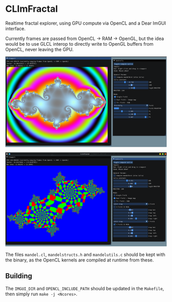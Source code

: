 # CLImFractal

Realtime fractal explorer, using GPU compute via OpenCL and a Dear ImGUI interface.

Currently frames are passed from OpenCL -> RAM -> OpenGL, but the idea would be to use GLCL interop to directly write to OpenGL buffers from OpenCL, never leaving the GPU.

![alt text](screenshot.png)

![alt text](screenshot2.png)

The files `mandel.cl`, `mandelstructs.h` and `mandelutils.c` should be kept with the binary, as the OpenCL kernels are compiled at runtime from these.

 ## Building

The `IMGUI_DIR` and `OPENCL_INCLUDE_PATH` should be updated in the `Makefile`, then simply run `make -j <Ncores>`.
